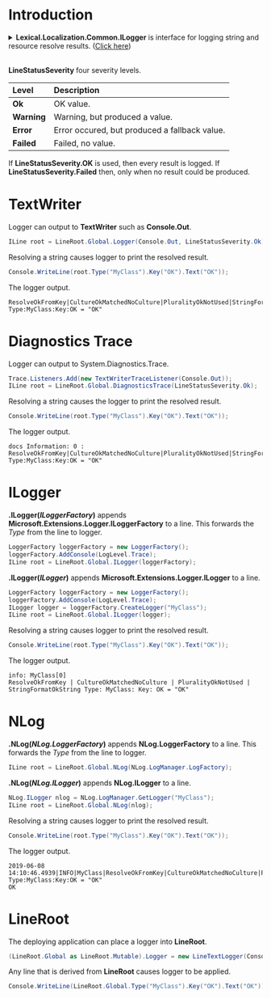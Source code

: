 # Introduction
<details>
  <summary><b>Lexical.Localization.Common.ILogger</b> is interface for logging string and resource resolve results. (<u>Click here</u>)</summary>

```csharp
namespace Lexical.Localization.Common
{
    /// <summary>
    /// Localization logger.
    /// 
    /// See sub-interfaces
    /// <list type="bullet">
    ///     <item><see cref="Lexical.Localization.StringFormat.IStringResolverLogger"/></item>
    ///     <item><see cref="Lexical.Localization.Resource.IResourceResolverLogger"/></item>
    /// </list>
    /// </summary>
    public interface ILogger
    {
    }
}

namespace Lexical.Localization.StringFormat
{
    /// <summary>
    /// Logger that logs string resolving of <see cref="IStringResolver"/>.
    /// </summary>
    public interface IStringResolverLogger : Lexical.Localization.Common.ILogger, IObserver<LineString>
    {
    }
}

namespace Lexical.Localization.Resource
{
    /// <summary>
    /// Logger that logs resource resolving of <see cref="IResourceResolver"/>.
    /// </summary>
    public interface IResourceResolverLogger : Lexical.Localization.Common.ILogger, IObserver<LineResourceBytes>, IObserver<LineResourceStream>
    {
    }
}
```
</details>
<br />

**LineStatusSeverity** four severity levels.

| Level | Description |
|:-------|:-------|
| **Ok** | OK value. |
| **Warning** | Warning, but produced a value. |
| **Error** | Error occured, but produced a fallback value. |
| **Failed** | Failed, no value. |

If **LineStatusSeverity.OK** is used, then every result is logged.
If **LineStatusSeverity.Failed** then, only when no result could be produced.

# TextWriter
Logger can output to **TextWriter** such as **Console.Out**.

```csharp
ILine root = LineRoot.Global.Logger(Console.Out, LineStatusSeverity.Ok);
```

Resolving a string causes logger to print the resolved result.

```csharp
Console.WriteLine(root.Type("MyClass").Key("OK").Text("OK"));
```

The logger output.
```none
ResolveOkFromKey|CultureOkMatchedNoCulture|PluralityOkNotUsed|StringFormatOkString Type:MyClass:Key:OK = "OK"
```

# Diagnostics Trace
Logger can output to System.Diagnostics.Trace.

```csharp
Trace.Listeners.Add(new TextWriterTraceListener(Console.Out));
ILine root = LineRoot.Global.DiagnosticsTrace(LineStatusSeverity.Ok);
```

Resolving a string causes the logger to print the resolved result.

```csharp
Console.WriteLine(root.Type("MyClass").Key("OK").Text("OK"));
```

The logger output.
```none
docs Information: 0 : ResolveOkFromKey|CultureOkMatchedNoCulture|PluralityOkNotUsed|StringFormatOkString Type:MyClass:Key:OK = "OK"
```

# ILogger
<b>.ILogger(<i>ILoggerFactory</i>)</b> appends **Microsoft.Extensions.Logger.ILoggerFactory** to a line.
This forwards the *Type* from the line to logger.

```csharp
LoggerFactory loggerFactory = new LoggerFactory();
loggerFactory.AddConsole(LogLevel.Trace);
ILine root = LineRoot.Global.ILogger(loggerFactory);
```

<b>.ILogger(<i>ILogger</i>)</b> appends **Microsoft.Extensions.Logger.ILogger** to a line.

```csharp
LoggerFactory loggerFactory = new LoggerFactory();
loggerFactory.AddConsole(LogLevel.Trace);
ILogger logger = loggerFactory.CreateLogger("MyClass");
ILine root = LineRoot.Global.ILogger(logger);
```

Resolving a string causes logger to print the resolved result.

```csharp
Console.WriteLine(root.Type("MyClass").Key("OK").Text("OK"));
```

The logger output.
```none
info: MyClass[0]
ResolveOkFromKey | CultureOkMatchedNoCulture | PluralityOkNotUsed | StringFormatOkString Type: MyClass: Key: OK = "OK"
```

# NLog
<b>.NLog(<i>NLog.LoggerFactory</i>)</b> appends **NLog.LoggerFactory** to a line.
This forwards the *Type* from the line to logger.

```csharp
ILine root = LineRoot.Global.NLog(NLog.LogManager.LogFactory);
```

<b>.NLog(<i>NLog.ILogger</i>)</b> appends **NLog.ILogger** to a line.

```csharp
NLog.ILogger nlog = NLog.LogManager.GetLogger("MyClass");
ILine root = LineRoot.Global.NLog(nlog);
```

Resolving a string causes logger to print the resolved result.

```csharp
Console.WriteLine(root.Type("MyClass").Key("OK").Text("OK"));
```

The logger output.
```none
2019-06-08 14:10:46.4939|INFO|MyClass|ResolveOkFromKey|CultureOkMatchedNoCulture|PluralityOkNotUsed|StringFormatOkString Type:MyClass:Key:OK = "OK"
OK
```

# LineRoot
The deploying application can place a logger into **LineRoot**.

```csharp
(LineRoot.Global as LineRoot.Mutable).Logger = new LineTextLogger(Console.Out, LineStatusSeverity.Ok);
```

Any line that is derived from **LineRoot** causes logger to be applied.

```csharp
Console.WriteLine(LineRoot.Global.Type("MyClass").Key("OK").Text("OK"));
```
